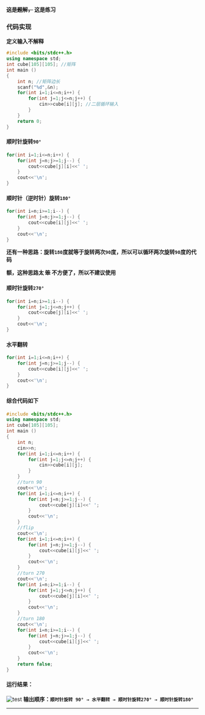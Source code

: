 **~~这是题解，~~ 这是练习**

### 代码实现
**定义输入不解释**
```cpp
#include <bits/stdc++.h>
using namespace std;
int cube[105][105]; //矩阵
int main ()
{
	int n; //矩阵边长
	scanf("%d",&n);
	for(int i=1;i<=n;i++) {
		for(int j=1;j<=n;j++) {
			cin>>cube[i][j]; //二层循环输入
		}
	}
    return 0;
}
```
#### **顺时针旋转`90°`**
```cpp
for(int i=1;i<=n;i++) {
	for(int j=n;j>=1;j--) {
		cout<<cube[j][i]<<' ';
	}
	cout<<'\n';
}
```
#### **顺时针（逆时针）旋转`180°`**
```cpp
for(int i=n;i>=1;i--) {
	for(int j=n;j>=1;j--) {
		cout<<cube[i][j]<<' ';
	}
	cout<<'\n';
}
```
**还有一种思路：旋转`180`度就等于旋转两次`90`度，所以可以循环两次旋转`90`度的代码**

**额，这种思路太 ~~笨~~ 不方便了，所以不建议使用**

#### **顺时针旋转`270°`**
```cpp
for(int i=n;i>=1;i--) {
	for(int j=1;j<=n;j++) {
		cout<<cube[j][i]<<' ';
	}
	cout<<'\n';
}
```
#### **水平翻转**
```cpp
for(int i=1;i<=n;i++) {
	for(int j=n;j>=1;j--) {
		cout<<cube[i][j]<<' ';
	}
	cout<<'\n';
}
```
#### 综合代码如下
```cpp
#include <bits/stdc++.h>
using namespace std;
int cube[105][105];
int main ()
{
	int n;
	cin>>n;
	for(int i=1;i<=n;i++) {
		for(int j=1;j<=n;j++) {
			cin>>cube[i][j];
		}
	}
	//turn 90 
	cout<<'\n';
	for(int i=1;i<=n;i++) {
		for(int j=n;j>=1;j--) {
			cout<<cube[j][i]<<' ';
		}
		cout<<'\n';
	}
	//flip
	cout<<'\n';
	for(int i=1;i<=n;i++) {
		for(int j=n;j>=1;j--) {
			cout<<cube[i][j]<<' ';
		}
		cout<<'\n';
	}
	//turn 270
	cout<<'\n';
	for(int i=n;i>=1;i--) {
		for(int j=1;j<=n;j++) {
			cout<<cube[j][i]<<' ';
		}
		cout<<'\n';
	}
	//turn 180
	cout<<'\n';
	for(int i=n;i>=1;i--) {
		for(int j=n;j>=1;j--) {
			cout<<cube[i][j]<<' ';
		}
		cout<<'\n';
	}
	return false;
}
```
#### **运行结果：**
![test](https://img-blog.csdnimg.cn/bb3923c4e9b3453dadf65b7e63b80d15.png)
**输出顺序：`顺时针旋转 90° → 水平翻转 → 顺时针旋转270° → 顺时针旋转180°`**
***
